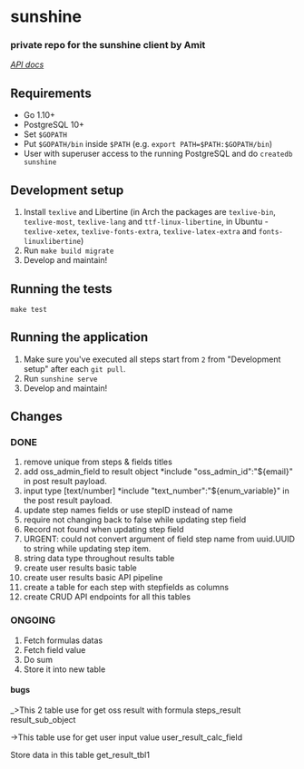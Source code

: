 # sunshine
### private repo for the sunshine client by Amit

[*API docs*](./doc/README.md)

## Requirements

- Go 1.10+
- PostgreSQL 10+
- Set `$GOPATH`
- Put `$GOPATH/bin` inside `$PATH` (e.g. `export PATH=$PATH:$GOPATH/bin`)
- User with superuser access to the running PostgreSQL and do `createdb sunshine`

## Development setup

1. Install `texlive` and Libertine (in Arch the packages are `texlive-bin`,
   `texlive-most`, `texlive-lang` and `ttf-linux-libertine`, in Ubuntu -
   `texlive-xetex`, `texlive-fonts-extra`, `texlive-latex-extra` and
   `fonts-linuxlibertine`)
2. Run `make build migrate`
3. Develop and maintain!

## Running the tests

	make test

## Running the application

1. Make sure you've executed all steps start from `2` from "Development setup" after each `git pull`.
2. Run `sunshine serve`
3. Develop and maintain!


## Changes
### DONE
1. remove unique from steps & fields titles
2. add oss_admin_field to result object *include "oss_admin_id":"${email}" in post result payload.
3. input type [text/number] *include "text_number":"${enum_variable}" in the post result payload.
4. update step names fields or use stepID instead of name
5. require not changing back to false while updating step field
6. Record not found when updating step field
7. URGENT: could not convert argument of field step name from uuid.UUID to string while updating step item.
8. string data type throughout results table
9. create user results basic table
10. create user results basic API pipeline
11. create a table for each step with stepfields as columns
12. create CRUD API endpoints for all this tables

### ONGOING
1. Fetch formulas datas
2. Fetch field value
2. Do sum
3. Store it into new table

#### bugs
_>This 2 table use for get oss result with formula
steps_result
result_sub_object

->This table use for get user input value
user_result_calc_field

Store data in this table
get_result_tbl1
